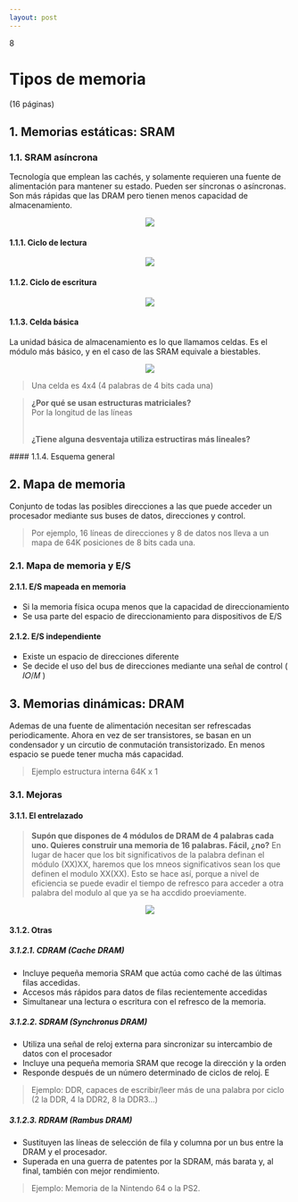 ```yaml
--- 
layout: post
---
```

<div class="header">
  <div class="numbrerUnit">8</div>
  <h1>Tipos de memoria</h1>
  <subtitle> </subtitle>
</div>

(16 páginas)

## 1. Memorias estáticas: SRAM
### 1.1. SRAM asíncrona
Tecnología que emplean las cachés, y solamente requieren una fuente de alimentación para mantener su estado. Pueden ser síncronas o asíncronas.
Son más rápidas que las DRAM pero tienen menos capacidad de almacenamiento.
<center><img src="https://i.gyazo.com/9c3600c9d61443d5648654905711fd45.png"></center>

#### 1.1.1. Ciclo de lectura
<center><img src="https://i.gyazo.com/6addfd4e2806feb654840bf7b0587206.png"></center>

#### 1.1.2. Ciclo de escritura
<center><img src="https://i.gyazo.com/41c81c4158d492221c7727a9a60a6b73.png"></center>

#### 1.1.3. Celda básica
La unidad básica de almacenamiento es lo que llamamos celdas. Es el módulo más básico, y en el caso de las SRAM equivale a biestables.
<center><img src="https://i.gyazo.com/a3fa1133e0fee411ec41db996b823c14.png"></center>

> Una celda es 4x4 (4 palabras de 4 bits cada una)


<blockquote>
  <b>¿Por qué se usan estructuras matriciales?</b> <br>
  Por la longitud de las líneas<br><br>
  
  <b>¿Tiene alguna desventaja utiliza estructiras más lineales?</b><br>
</blockquote>
#### 1.1.4. Esquema general

## 2. Mapa de memoria
Conjunto de todas las posibles direcciones a las que puede acceder un procesador mediante sus buses de datos, direcciones y control.

<blockquote>Por ejemplo, 16 líneas de direcciones y 8 de datos nos lleva a un mapa de 64K posiciones de 8 bits cada una.</blockquote>

### 2.1. Mapa de memoria y E/S
#### 2.1.1. E/S mapeada en memoria
- Si la memoria física ocupa menos que la capacidad de direccionamiento
- Se usa parte del espacio de direccionamiento para dispositivos de E/S

#### 2.1.2. E/S independiente
- Existe un espacio de direcciones diferente
- Se decide el uso del bus de direcciones mediante una señal de control ( 𝐼𝑂/𝑀 )

## 3. Memorias dinámicas: DRAM
Ademas de una fuente de alimentación necesitan ser refrescadas periodicamente. Ahora en vez de ser transistores, se basan en un condensador y un circutio de conmutación transistorizado. En menos espacio se puede tener mucha más capacidad.

> Ejemplo estructura interna 64K x 1

### 3.1. Mejoras
#### 3.1.1. El entrelazado
<blockquote>
  <b>Supón que dispones de 4 módulos de DRAM de 4 palabras cada uno. Quieres construir una memoria de 16 palabras. Fácil, ¿no?</b>
  En lugar de hacer que los bit significativos de la palabra definan el módulo (XX)XX, haremos que los mneos significativos sean los que definen el modulo XX(XX). Esto se hace así, porque a nivel de eficiencia se puede evadir el tiempo de refresco para acceder a otra palabra del modulo al que ya se ha accdido proeviamente.
</blockquote>
<center><img src="https://i.gyazo.com/c0e71e562510d155f81f19716bd29e8e.png"></center>

#### 3.1.2. Otras
##### 3.1.2.1. CDRAM (Cache DRAM)
 - Incluye pequeña memoria SRAM que actúa como caché de las últimas filas accedidas. 
 - Accesos más rápidos para datos de filas recientemente accedidas
 - Simultanear una lectura o escritura con el refresco de la memoria.
 
##### 3.1.2.2. SDRAM (Synchronus DRAM)
 - Utiliza una señal de reloj externa para sincronizar su intercambio de datos con el procesador
 - Incluye una pequeña memoria SRAM que recoge la dirección y la orden
 - Responde después de un número determinado de ciclos de reloj. E
 <blockquote>Ejemplo: DDR, capaces de escribir/leer más de una palabra por ciclo (2 la DDR, 4 la DDR2, 8 la DDR3…)</blockquote>
 
##### 3.1.2.3. RDRAM (Rambus DRAM)
 - Sustituyen las líneas de selección de fila y columna por un bus entre la DRAM y el procesador. 
 - Superada en una guerra de patentes por la SDRAM, más barata y, al final, también con mejor 
rendimiento. 
<blockquote>Ejemplo: Memoria de la Nintendo 64 o la PS2. </blockquote>
